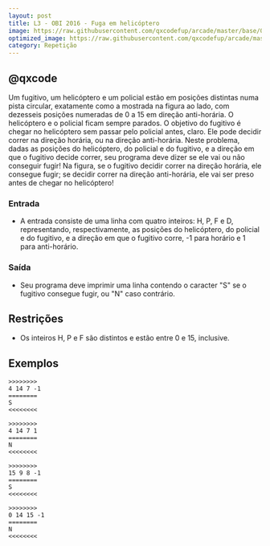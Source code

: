 ```yaml
---
layout: post
title: L3 - OBI 2016 - Fuga em helicóptero
image: https://raw.githubusercontent.com/qxcodefup/arcade/master/base/053/__capa.jpg
optimized_image: https://raw.githubusercontent.com/qxcodefup/arcade/master/base/.thumb/053/Readme.jpg
category: Repetição
---
```

<!-- DON'T EDIT THIS FILE, GENERATED BY SCRIPT -->
<!-- DON'T EDIT THIS FILE, GENERATED BY SCRIPT -->
<!-- DON'T EDIT THIS FILE, GENERATED BY SCRIPT -->
<!-- DON'T EDIT THIS FILE, GENERATED BY SCRIPT -->
<!-- DON'T EDIT THIS FILE, GENERATED BY SCRIPT -->
## @qxcode

Um fugitivo, um helicóptero e um policial estão em posições distintas numa pista circular, exatamente como a mostrada na figura ao lado, com dezesseis posições numeradas de 0 a 15 em direção anti-horária. O helicóptero e o policial ficam sempre parados. O objetivo do fugitivo é chegar no helicóptero sem passar pelo policial antes, claro. Ele pode decidir correr na direção horária, ou na direção anti-horária. Neste problema, dadas as posições do helicóptero, do policial e do fugitivo, e a direção em que o fugitivo decide correr, seu programa deve dizer se ele vai ou não conseguir fugir! Na figura, se o fugitivo decidir correr na direção horária, ele consegue fugir; se decidir correr na direção anti-horária, ele vai ser preso antes de chegar no helicóptero!



### Entrada

- A entrada consiste de uma linha com quatro inteiros: H, P, F e D, representando, respectivamente, as posições do helicóptero, do policial e do fugitivo, e a direção em que o fugitivo corre, -1 para horário e 1 para anti-horário.

### Saída

- Seu programa deve imprimir uma linha contendo o caracter "S" se o fugitivo consegue fugir, ou "N" caso contrário.

## Restrições

* Os inteiros H, P e F são distintos e estão entre 0 e 15, inclusive.

## Exemplos

```
>>>>>>>>
4 14 7 -1
========
S
<<<<<<<<

>>>>>>>>
4 14 7 1
========
N
<<<<<<<<

>>>>>>>>
15 9 8 -1
========
S
<<<<<<<<

>>>>>>>>
0 14 15 -1
========
N
<<<<<<<<
```

